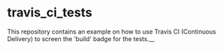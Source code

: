 # travis_ci_tests
This repository contains an example on how to use Travis CI (Continuous Delivery) to screen the 'build' badge for the tests.__
